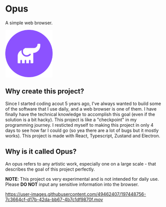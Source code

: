 # Opus
A simple web browser.

<img alt="Opus Logo"  width="150" height="150" src="./public/assets/Opus Browser Log.png">


## Why create this project?
Since I started coding acout 5 years ago, I've always wanted to build some of the software that I use daily, and a web browser is one of them. I have finally have the technical knowledge to accomplish this goal (even if the solution is a bit hacky). This project is like a "checkpoint" in my programming journey. I resticted myself to making this project in only 4 days to see how far I could go (so yea there are a lot of bugs but it mostly works). This project is made with React, Typescript, Zustand and Electron.

## Why is it called Opus?
An opus refers to any artistic work, especially one on a large scale - that describes the goal of this project perfectly.

**NOTE**: This project os very experimental and is not intended for daily use. Please **DO NOT** input any sensitive information into the browser.

https://user-images.githubusercontent.com/49462407/197448756-7c3664cf-d17b-42da-bb67-4b7c1df9870f.mov

